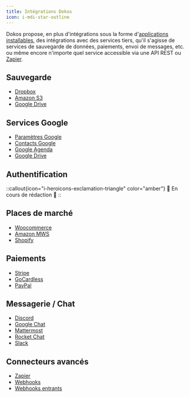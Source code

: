 ```yaml
---
title: Intégrations Dokos
icon: i-mdi-star-outline
---
```


Dokos propose, en plus d'intégrations sous la forme d'[applications installables](/integrations), des intégrations avec des services tiers, qu'il s'agisse de services de sauvegarde de données, paiements, envoi de messages, etc. ou même encore n'importe quel service accessible via une API REST ou [Zapier](/integrations/zapier).


## Sauvegarde

- [Dropbox](/dokos/integrations/dropbox)
- [Amazon S3](/dokos/integrations/amazon-s3)
- [Google Drive](/dokos/integrations/google-drive)


## Services Google

- [Paramètres Google](/dokos/integrations/google)
- [Contacts Google](/dokos/integrations/google-contacts)
- [Google Agenda](/dokos/integrations/google-calendar)
- [Google Drive](/dokos/integrations/google-drive)


## Authentification

::callout{icon="i-heroicons-exclamation-triangle" color="amber"}
:construction: En cours de rédaction :construction:
::


## Places de marché

- [Woocommerce](/integrations/woocommerce)
- [Amazon MWS](/dokos/integrations/amazon-mws)
- [Shopify](/dokos/integrations/shopify)


## Paiements

- [Stripe](/dokos/integrations/stripe)
- [GoCardless](/dokos/integrations/gocardless)
- [PayPal](/dokos/integrations/paypal)


## Messagerie / Chat
- [Discord](/dokos/integrations/discord)
- [Google Chat](/dokos/integrations/google-chat)
- [Mattermost](/dokos/integrations/mattermost)
- [Rocket Chat](/dokos/integrations/rocket-chat)
- [Slack](/dokos/integrations/slack)


## Connecteurs avancés

- [Zapier](/dokos/integrations/zapier)
- [Webhooks](/dodock/fonctionnalites/webhooks)
- [Webhooks entrants](/dokos/integrations/incoming-webhook-url)
